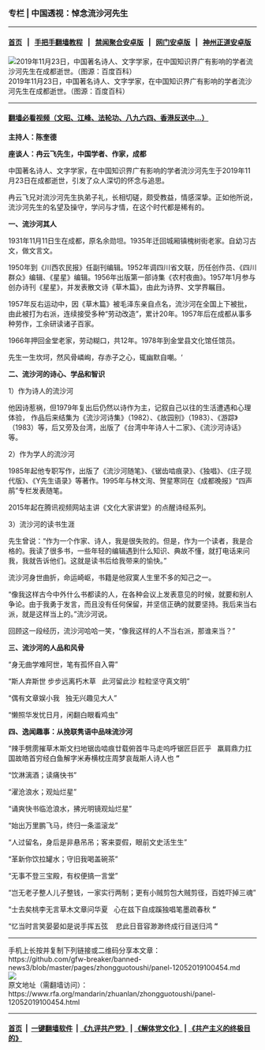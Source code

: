 ### 专栏 | 中国透视：悼念流沙河先生
------------------------

#### [首页](https://github.com/gfw-breaker/banned-news3/blob/master/README.md) &nbsp;&nbsp;|&nbsp;&nbsp; [手把手翻墙教程](https://github.com/gfw-breaker/guides/wiki) &nbsp;&nbsp;|&nbsp;&nbsp; [禁闻聚合安卓版](https://github.com/gfw-breaker/bn-android) &nbsp;&nbsp;|&nbsp;&nbsp; [网门安卓版](https://github.com/oGate2/oGate) &nbsp;&nbsp;|&nbsp;&nbsp; [神州正道安卓版](https://github.com/SzzdOgate/update) 



<div id="headerimg">
 <img alt="2019年11月23日，中国著名诗人、文字学家，在中国知识界广有影响的学者流沙河先生在成都逝世。（图源：百度百科）" src="https://www.rfa.org/mandarin/zhuanlan/zhongguotoushi/panel-12052019100454.html/5ab5c9ea15ce36d3f2c8954e35f33a87e850b1fb.jpg/@@images/c1f146e5-bf6a-4767-bf58-d0a111a58d53.jpeg" title="2019年11月23日，中国著名诗人、文字学家，在中国知识界广有影响的学者流沙河先生在成都逝世。（图源：百度百科）"/>
 <div id="headerimgcontents">
  <div id="headerimgcaption">
   <span>
    2019年11月23日，中国著名诗人、文字学家，在中国知识界广有影响的学者流沙河先生在成都逝世。（图源：百度百科）
   </span>
   <!-- zoomattribute -->
  </div>
  <!-- headerimgcaption -->
 </div>
 <!-- headerimagecontents -->
</div>

<hr/>


#### [翻墙必看视频（文昭、江峰、法轮功、八九六四、香港反送中...）](https://github.com/gfw-breaker/banned-news3/blob/master/pages/links.md)

<div id="storytext">
 <div>
  <div class="slot_header">
  </div>
 </div>
 <p>
 </p>
 <p>
  <b>
   主持人：陈奎德
  </b>
 </p>
 <p>
  <b>
  </b>
 </p>
 <p>
  <b>
   座谈人：冉云飞先生，中国学者、作家，成都
  </b>
 </p>
 <p>
 </p>
 <p>
  中国著名诗人、文字学家，在中国知识界广有影响的学者流沙河先生于2019年11月23日在成都逝世，引发了众人深切的怀念与追思。
 </p>
 <p>
  冉云飞兄对流沙河先生执弟子礼，长相切磋，颇受教益，情感深挚。正如他所说，流沙河先生的名望及操守，学问与才情，在这个时代都是稀有的。
 </p>
 <p>
 </p>
 <p>
  <b>
   一、流沙河其人
  </b>
 </p>
 <p>
  1931年11月11日生在成都，原名余勋坦。1935年迁回城厢镇槐树街老家。自幼习古文，做文言文。
 </p>
 <p>
  1950年到《川西农民报》任副刊编辑。1952年调四川省文联，历任创作员、《四川群众》编辑、《星星》编辑。1956年出版第一部诗集《农村夜曲》。1957年1月参与创办诗刊《星星》，并发表散文诗《草木篇》，由此为诗界、文学界瞩目。
 </p>
 <p>
  1957年反右运动中，因《草木篇》被毛泽东亲自点名，流沙河在全国上下被批，由此被打为右派，连续接受多种“劳动改造”，累计20年。1957年后在成都从事多种劳作，工余研读诸子百家。
 </p>
 <p>
  1966年押回金堂老家，劳动糊口，共12年。1978年到金堂县文化馆任馆员。
 </p>
 <p>
  先生一生坎坷，然风骨嶙峋，存赤子之心，辄幽默自嘲。‘
 </p>
 <p>
 </p>
 <p>
  <b>
  </b>
 </p>
 <p>
  <b>
   二、流沙河的诗心、学品和智识
  </b>
 </p>
 <p>
  1）作为诗人的流沙河
 </p>
 <p>
  他因诗惹祸，但1979年复出后仍然以诗作为主，记叙自己以往的生活遭遇和心理体验， 作品后来结集为《流沙河诗集》（1982）、《故园别》（1983）、《游踪》（1983）等，后又旁及台湾，出版了《台湾中年诗人十二家》、《流沙河诗话》等。
 </p>
 <p>
 </p>
 <p>
  2）作为学人的流沙河
 </p>
 <p>
  1985年起他专职写作，出版了《流沙河随笔》、《锯齿啮痕录》、《独唱》、《庄子现代版》、《Y先生语录》等著作。1995年与林文洵、贺星寒同在《成都晚报》“四声鹃”专栏发表随笔。
 </p>
 <p>
  2015年起在腾讯视频网站主讲《文化大家讲堂》的点醒诗经系列。
 </p>
 <p>
 </p>
 <p>
  3）流沙河的读书生涯
 </p>
 <p>
  先生曾说：“作为一个作家、诗人，我是很失败的。但是，作为一个读者，我是合格的。我读了很多书，一些年轻的编辑遇到什么知识、典故不懂，就打电话来问我，我就告诉他们。这就是读书后给我带来的愉快。”
 </p>
 <p>
  流沙河身世曲折，命运崎岖，书籍是他寂寞人生里不多的知己之一。
 </p>
 <p>
  “像我这样古今中外什么书都读的人，在各种会议上发表意见的时候，就要和别人争论。由于我勇于发言，而且没有任何保留，并坚信正确的就要坚持。我后来当右派，就是这样当上的。”流沙河说。
 </p>
 <p>
  回顾这一段经历，流沙河哈哈一笑，“像我这样的人不当右派，那谁来当？”
 </p>
 <p>
 </p>
 <p>
  <b>
   三、流沙河的人品和风骨
  </b>
 </p>
 <p>
  “身无曲学难阿世，笔有孤怀自入霄”
 </p>
 <p>
  “斯人弃斯世 步步远离朽木草   此河留此沙 粒粒坚守真文明”
 </p>
 <p>
  “偶有文章娱小我   独无兴趣见大人”
 </p>
 <p>
  “懒照华发忧日月，闲翻白眼看鸡虫”
 </p>
 <p>
 </p>
 <p>
  <b>
   四、逸闻趣事：从挽联隽语中品味流沙河
  </b>
 </p>
 <p>
  “辣手劈雳摧草木斯文扫地锯齿啮痕廿载俯首牛马走呜呼锯匠巨匠乎   羸肩鼎力扛国故皓首穷经白鱼解字米寿横枕庄周梦哀哉斯人诗人也
  <b>
   ”
  </b>
 </p>
 <p>
  <b>
  </b>
 </p>
 <p>
  “饮淋漓酒；读痛快书”
 </p>
 <p>
  “濯沧浪水；观灿烂星”
 </p>
 <p>
  “诵爽快书临沧浪水，拂光明镜观灿烂星”
 </p>
 <p>
  “始出万里鹏飞马，终归一条滥滚龙”
 </p>
 <p>
  “人过留名，身后是非悬吊吊；客来耍假，眼前文史活生生”
 </p>
 <p>
  “革新你饮拉罐水；守旧我喝盖碗茶”
 </p>
 <p>
  “无事不登三宝殿，有权便搞一言堂”
 </p>
 <p>
  “岂无老子整人儿子整钱，一家实行两制；更有小贼剪包大贼剪径，百姓吓掉三魂”
 </p>
 <p>
  “士去矣桃李无言草木文章问华夏   心在兹下自成蹊独唱笔墨疏春秋
  <b>
   ”
  </b>
 </p>
 <p>
  “忆当时言笑晏晏如是说手挥五弦    悲此日音容渺渺终成行目送归鸿
  <b>
   ”
  </b>
 </p>
</div>

<hr/>
手机上长按并复制下列链接或二维码分享本文章：<br/>
https://github.com/gfw-breaker/banned-news3/blob/master/pages/zhongguotoushi/panel-12052019100454.md <br/>
<a href='https://github.com/gfw-breaker/banned-news3/blob/master/pages/zhongguotoushi/panel-12052019100454.md'><img src='https://github.com/gfw-breaker/banned-news3/blob/master/pages/zhongguotoushi/panel-12052019100454.md.png'/></a> <br/>
原文地址（需翻墙访问）：https://www.rfa.org/mandarin/zhuanlan/zhongguotoushi/panel-12052019100454.html


------------------------
#### [首页](https://github.com/gfw-breaker/banned-news3/blob/master/README.md) &nbsp;|&nbsp; [一键翻墙软件](https://github.com/gfw-breaker/nogfw/blob/master/README.md) &nbsp;| [《九评共产党》](https://github.com/gfw-breaker/9ping.md/blob/master/README.md#九评之一评共产党是什么) | [《解体党文化》](https://github.com/gfw-breaker/jtdwh.md/blob/master/README.md) | [《共产主义的终极目的》](https://github.com/gfw-breaker/gczydzjmd.md/blob/master/README.md)


<img src='http://gfw-breaker.win/banned-news3/pages/zhongguotoushi/panel-12052019100454.md' width='0px' height='0px'/>